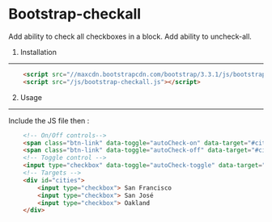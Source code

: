 Bootstrap-checkall
========================

Add ability to check all checkboxes in a block.
Add ability to uncheck-all.

1) Installation
--------------
```html
    <script src="//maxcdn.bootstrapcdn.com/bootstrap/3.3.1/js/bootstrap.min.js"></script>
    <script src="/js/bootstrap-checkall.js"></script>
```

2) Usage
--------------
Include the JS file then :

```html
    <!-- On/Off controls-->
    <span class="btn-link" data-toggle="autoCheck-on" data-target="#cities"> Select All </span>
    <span class="btn-link" data-toggle="autoCheck-off" data-target="#cities"> Select None </span>
    <!-- Toggle control -->
    <input type="checkbox" data-toggle="autoCheck-toggle" data-target="#cities"> Select/Unselect
    <!-- Targets -->
    <div id="cities">
        <input type="checkbox"> San Francisco
        <input type="checkbox"> San José
        <input type="checkbox"> Oakland
    </div>
```
